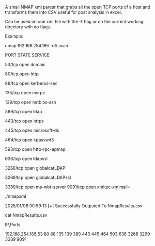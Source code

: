 A small NMAP xml paresr that grabs all the open TCP ports of a host and transforms them into CSV useful for post analysis in excel. 

Can be used on one xml file with the -f flag or on the current working directory with no flags.

Example:

nmap 192.168.254.186 -oA scan

PORT     STATE SERVICE

53/tcp   open  domain

80/tcp   open  http

88/tcp   open  kerberos-sec

135/tcp  open  msrpc

139/tcp  open  netbios-ssn

389/tcp  open  ldap

443/tcp  open  https

445/tcp  open  microsoft-ds

464/tcp  open  kpasswd5

593/tcp  open  http-rpc-epmap

636/tcp  open  ldapssl

3268/tcp open  globalcatLDAP

3269/tcp open  globalcatLDAPssl

3389/tcp open  ms-wbt-server
9091/tcp open  xmltec-xmlmail=

./nmapxml

2025/01/08 00:59:13 [+] Successfully Outputed To NmapResults.csv

cat NmapResults.csv 

IP,Ports

192.168.254.186,53 80 88 135 139 389 443 445 464 593 636 3268 3269 3389 9091

